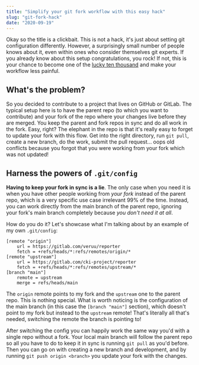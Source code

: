 ```yaml
---
title: "Simplify your git fork workflow with this easy hack"
slug: "git-fork-hack"
date: "2020-09-19"
---
```


Okay so the title is a clickbait. This is not a hack, it's just about setting git
configuration differently. However, a surprisingly small number of people knows
about it, even within ones who consider themselves git experts. If you already
know about this setup congratulations, you rock! If not, this is your chance to
become one of the [lucky ten thousand] and make your workflow less painful.

## What's the problem?

So you decided to contribute to a project that lives on GitHub or GitLab. The
typical setup here is to have the parent repo (to which you want to contribute)
and your fork of the repo where your changes live before they are merged. You keep
the parent and fork repos in sync and do all work in the fork. Easy, right? The
elephant in the repo is that it's really easy to forget to update your fork with
this flow. Get into the right directory, run `git pull`, create a new branch, do
the work, submit the pull request... oops old conflicts because you forgot that
you were working from your fork which was not updated!

## Harness the powers of `.git/config`

**Having to keep your fork in sync is a lie**. The only case when you need it is
when you have other people working from *your fork* instead of the parent repo,
which is a very specific use case irrelevant 99% of the time. Instead, you can
work directly from the main branch of the parent repo, ignoring your fork's main
branch completely because *you don't need it at all*.

How do you do it? Let's showcase what I'm talking about by an example of my own
`.git/config`:

```
[remote "origin"]
	url = https://gitlab.com/veruu/reporter
	fetch = +refs/heads/*:refs/remotes/origin/*
[remote "upstream"]
	url = https://gitlab.com/cki-project/reporter
	fetch = +refs/heads/*:refs/remotes/upstream/*
[branch "main"]
	remote = upstream
	merge = refs/heads/main
```

The `origin` remote points to my fork and the `upstream` one to the parent repo.
This is nothing special. What is worth noticing is the configuration of the
main branch (in this case the `[branch "main"]` section), which doesn't point to
my fork but instead to the `upstream` remote! That's literally all that's needed,
switching the remote the branch is pointing to!

After switching the config you can happily work the same way you'd with a single
repo without a fork. Your local main branch will follow the parent repo so all
you have to do to keep it in sync is running `git pull` as you'd before. Then you
can go on with creating a new branch and development, and by running
`git push origin <branch>` you update your fork with the changes.



[lucky ten thousand]: https://xkcd.com/1053/

